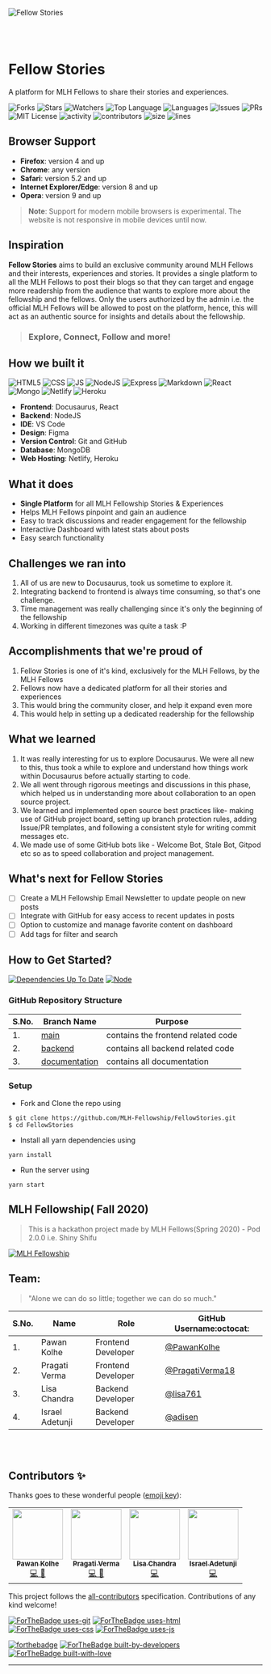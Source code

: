 ![Fellow Stories](https://i.ibb.co/FXx2vq1/Capture.png)

<br /><br />

# Fellow Stories
A platform for MLH Fellows to share their stories and experiences.

![Forks](https://img.shields.io/github/forks/MLH-Fellowship/FellowStories?style=social) ![Stars](https://img.shields.io/github/stars/MLH-Fellowship/FellowStories?style=social) ![Watchers](https://img.shields.io/github/watchers/MLH-Fellowship/FellowStories?style=social) ![Top Language](https://img.shields.io/github/languages/top/MLH-Fellowship/FellowStories) ![Languages](https://img.shields.io/github/languages/count/MLH-Fellowship/FellowStories) ![Issues](https://img.shields.io/github/issues/MLH-Fellowship/FellowStories) ![PRs](https://img.shields.io/github/issues-pr-raw/MLH-Fellowship/FellowStories) ![MIT License](https://img.shields.io/github/license/MLH-Fellowship/FellowStories) ![activity](https://img.shields.io/github/commit-activity/m/MLH-Fellowship/FellowStories) ![contributors](https://img.shields.io/github/contributors-anon/MLH-Fellowship/FellowStories) ![size](https://img.shields.io/github/languages/code-size/MLH-Fellowship/FellowStories) ![lines](https://img.shields.io/tokei/lines/github/MLH-Fellowship/FellowStories)

## Browser Support
- **Firefox**:	version 4 and up
- **Chrome**:	any version
- **Safari**:	version 5.2 and up
- **Internet Explorer/Edge**:	version 8 and up
- **Opera**:	version 9 and up
> **Note**: Support for modern mobile browsers is experimental. The website is not responsive in mobile devices until now.

## Inspiration
**Fellow Stories** aims to build an exclusive community around MLH Fellows and their interests, experiences and stories. It provides a single platform to all the MLH Fellows to post their blogs so that they can target and engage more readership from the audience that wants to explore more about the fellowship and the fellows. Only the users authorized by the admin i.e. the official MLH Fellows will be allowed to post on the platform, hence, this will act as an authentic source for insights and details about the fellowship. 

> ### Explore, Connect, Follow and more!

## How we built it
![HTML5](https://img.shields.io/badge/HTML5-E34F26?style=for-the-badge&logo=html5&logoColor=white) ![CSS](https://img.shields.io/badge/CSS3-1572B6?style=for-the-badge&logo=css3&logoColor=white) ![JS](https://img.shields.io/badge/JavaScript-F7DF1E?style=for-the-badge&logo=javascript&logoColor=black) ![NodeJS](https://img.shields.io/badge/Node.js-43853D?style=for-the-badge&logo=node.js&logoColor=white) ![Express](https://img.shields.io/badge/Express.js-404D59?style=for-the-badge) ![Markdown](https://img.shields.io/badge/Markdown-000000?style=for-the-badge&logo=markdown&logoColor=white) ![React](https://img.shields.io/badge/React-20232A?style=for-the-badge&logo=react&logoColor=61DAFB) ![Mongo](https://img.shields.io/badge/MongoDB-4EA94B?style=for-the-badge&logo=mongodb&logoColor=white) ![Netlify](https://img.shields.io/badge/Netlify-00C7B7?style=for-the-badge&logo=netlify&logoColor=white) ![Heroku](https://img.shields.io/badge/Heroku-430098?style=for-the-badge&logo=heroku&logoColor=white)

- **Frontend**: Docusaurus, React 
- **Backend**: NodeJS
- **IDE**: VS Code
- **Design**: Figma
- **Version Control**: Git and GitHub
- **Database**: MongoDB
- **Web Hosting**: Netlify, Heroku

## What it does
- **Single Platform** for all MLH Fellowship Stories & Experiences
- Helps MLH Fellows pinpoint and gain an audience
- Easy to track discussions and reader engagement for the fellowship
- Interactive Dashboard with latest stats about posts
- Easy search functionality

## Challenges we ran into

  1. All of us are new to Docusaurus, took us sometime to explore it.
  2. Integrating backend to frontend is always time consuming, so that's one challenge.
  3. Time management was really challenging since it's only the beginning of the fellowship
  4. Working in different timezones was quite a task :P
  
## Accomplishments that we're proud of

  1. Fellow Stories is one of it's kind, exclusively for the MLH Fellows, by the MLH Fellows
  2. Fellows now have a dedicated platform for all their stories and experiences
  3. This would bring the community closer, and help it expand even more
  4. This would help in setting up a dedicated readership for the fellowship

## What we learned
  1. It was really interesting for us to explore Docusaurus. We were all new to this, thus took a while to explore and understand how things work within Docusaurus before actually starting to code. 
  2. We all went through rigorous meetings and discussions in this phase, which helped us in understanding more about collaboration to an open source project.
  3. We learned and implemented open source best practices like- making use of GitHub project board, setting up branch protection rules, adding Issue/PR templates, and following a consistent style for writing commit messages etc.
  4. We made use of some GitHub bots like - Welcome Bot, Stale Bot, Gitpod etc so as to speed collaboration and project management.


## What's next for Fellow Stories

- [ ] Create a MLH Fellowship Email Newsletter to update people on new posts
- [ ] Integrate with GitHub for easy access to recent updates in posts
- [ ] Option to customize and manage favorite content on dashboard
- [ ] Add tags for filter and search

## How to Get Started?

[![Dependencies Up To Date](https://img.shields.io/badge/dependencies-up%20to%20date-brightgreen)](https://github.com/MLH-Fellowship/FellowStories/blob/main/package.json)
[![Node](https://img.shields.io/badge/node%40latest-%3E%3D%206.0.0-brightgreen)](https://nodejs.org/en/)

### GitHub Repository Structure

| S.No. | Branch Name                                                                   | Purpose                            |
| ----- | ----------------------------------------------------------------------------- | ---------------------------------- |
| 1.    | [main](https://github.com/MLH-Fellowship/FellowStories/tree/main) | contains the frontend related code             |
| 2.    | [backend](https://github.com/MLH-Fellowship/FellowStories/tree/backend)       | contains all backend related code |
| 3.    | [documentation](https://github.com/MLH-Fellowship/FellowStories/tree/documentation) | contains all documentation |

### Setup

- Fork and Clone the repo using

```
$ git clone https://github.com/MLH-Fellowship/FellowStories.git
$ cd FellowStories
```

- Install all yarn dependencies using
```
yarn install
```

- Run the server using
```
yarn start
```

## MLH Fellowship( Fall 2020)

> This is a hackathon project made by MLH Fellows(Spring 2020) - Pod 2.0.0 i.e. Shiny Shifu

[![MLH Fellowship](https://challengepost-s3-challengepost.netdna-ssl.com/photos/production/challenge_photos/001/113/145/datas/full_width.jpg)](https://github.com/MLH-Fellowship)

## Team:

> "Alone we can do so little; together we can do so much."

| S.No. | Name               | Role               | GitHub Username:octocat:                             |
| ----- | ------------------ | ------------------ | ---------------------------------------------------- |
| 1.    | Pawan Kolhe | Frontend Developer  | [@PawanKolhe](https://github.com/PawanKolhe)           |
| 2.    | Pragati Verma      | Frontend Developer | [@PragatiVerma18](https://github.com/PragatiVerma18) |
| 3.    | Lisa Chandra  | Backend Developer | [@lisa761](https://github.com/lisa761) |
| 4.    | Israel Adetunji   | Backend Developer | [@adisen](https://github.com/adisen) |


<br>
<br>

## Contributors ✨

Thanks goes to these wonderful people ([emoji key](https://allcontributors.org/docs/en/emoji-key)):

<!-- ALL-CONTRIBUTORS-LIST:START - Do not remove or modify this section -->
<!-- prettier-ignore-start -->
<!-- markdownlint-disable -->
<table>
  <tbody><tr>
            <td align="center"><a href="https://pawankolhe.com/"><img alt="" src="https://avatars.githubusercontent.com/u/8324407?s=400&u=d3decb2836a3b6400c11bc455507dcfc8479f8f9&v=4" width="100px;"><br><sub><b>Pawan Kolhe</b></sub></a><br><a href="https://github.com/MLH-Fellowship/FellowStories/commits?author=PawanKolhe" title="Code&Design">💻 🎨</a></td>
    <td align="center"><a href="https://www.linkedin.com/in/PragatiVerma18/"><img alt="" src="https://avatars2.githubusercontent.com/u/42115530?v=4" width="100px;"><br><sub><b>Pragati Verma</b></sub></a><br><a href="https://github.com/MLH-Fellowship/FellowStories/commits?author=PragatiVerma18" title="Code">💻 📝</a></td>
            <td align="center"><a href="http://lisa761.github.io/"><img alt="" src="https://avatars.githubusercontent.com/u/52909743?s=400&u=bdc3b24f17399aa050098c31c1fe19ec4b55bb2a&v=4" width="100px;"><br><sub><b>Lisa Chandra</b></sub></a><br><a href="https://github.com/MLH-Fellowship/FellowStories/commits?author=lisa761" title="Code">💻</a></td>
    <td align="center"><a href="https://adisen.me"><img alt="" src="https://avatars.githubusercontent.com/u/20863978?s=400&u=c4d94ec82bcea2b10c6f217fb1f9bf023a07b520&v=4" width="100px;"><br><sub><b>Israel Adetunji</b></sub></a><br><a href="https://github.com/MLH-Fellowship/FellowStories/commits?author=adisen" title="Code">💻</a></td>

  </tr>
</tbody></table>


<!-- markdownlint-enable -->
<!-- prettier-ignore-end -->

<!-- ALL-CONTRIBUTORS-LIST:END -->

This project follows the [all-contributors](https://github.com/all-contributors/all-contributors) specification. Contributions of any kind welcome!

[![ForTheBadge uses-git](http://ForTheBadge.com/images/badges/uses-git.svg)](https://github.com/MLH-Fellowship/FellowStories)
[![ForTheBadge uses-html](http://ForTheBadge.com/images/badges/uses-html.svg)](https://github.com/MLH-Fellowship/FellowStories)
[![ForTheBadge uses-css](http://ForTheBadge.com/images/badges/uses-css.svg)](https://github.com/MLH-Fellowship/FellowStories)
[![ForTheBadge uses-js](http://ForTheBadge.com/images/badges/uses-js.svg)](https://github.com/MLH-Fellowship/FellowStories)

[![forthebadge](https://forthebadge.com/images/badges/made-with-javascript.svg)](https://github.com/MLH-Fellowship/FellowStories)
[![ForTheBadge built-by-developers](http://ForTheBadge.com/images/badges/built-by-developers.svg)](https://github.com/MLH-Fellowship/FellowStories)
[![ForTheBadge built-with-love](http://ForTheBadge.com/images/badges/built-with-love.svg)](https://github.com/MLH-Fellowship/FellowStories)

---
